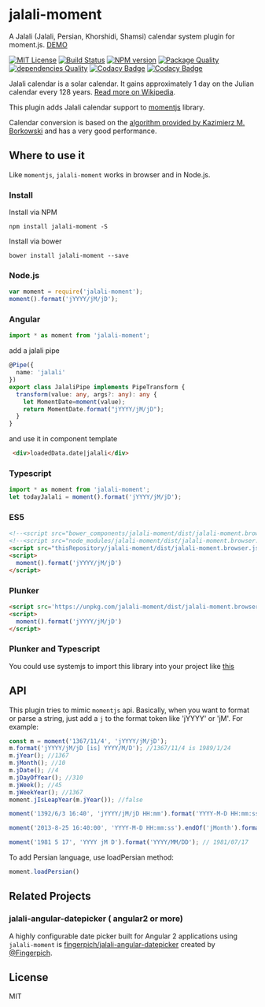 # jalali-moment

A Jalali (Jalali, Persian, Khorshidi, Shamsi) calendar system plugin for moment.js. [DEMO](https://fingerpich.github.io/jalali-moment)

[![MIT License][license-image]][license-url]
[![Build Status][travis-image]][travis-url]
[![NPM version][npm-version-image]][npm-url] 
[![Package Quality][packageQuality-image]][packageQuality-url]
[![dependencies Quality][dependencies-quality]][dependencies-quality-url]
[![Codacy Badge][codacy-quality]][codacy-quality-url]
[![Codacy Badge][codacy-coverage]][codacy-coverage-url]

Jalali calendar is a solar calendar. It gains approximately 1 day on the Julian calendar every 128 years. [Read more on Wikipedia](http://en.wikipedia.org/wiki/Jalali_calendar).

This plugin adds Jalali calendar support to [momentjs](http://momentjs.com) library.

Calendar conversion is based on the [algorithm provided by Kazimierz M. Borkowski](http://www.astro.uni.torun.pl/~kb/Papers/EMP/PersianC-EMP.htm) and has a very good performance.

## Where to use it

Like `momentjs`, `jalali-moment` works in browser and in Node.js.


### Install

Install via NPM
```shell
npm install jalali-moment -S
```

Install via bower
```shell
bower install jalali-moment --save
```

### Node.js

```js
var moment = require('jalali-moment');
moment().format('jYYYY/jM/jD');
```

### Angular

```ts
import * as moment from 'jalali-moment';
```
add a jalali pipe
```ts
@Pipe({
  name: 'jalali'
})
export class JalaliPipe implements PipeTransform {
  transform(value: any, args?: any): any {
    let MomentDate=moment(value);
    return MomentDate.format("jYYYY/jM/jD");
  }
}
```
and use it in component template
```HTML
 <div>loadedData.date|jalali</div>
```

### Typescript
```ts
import * as moment from 'jalali-moment';
let todayJalali = moment().format('jYYYY/jM/jD');
```

### ES5

```HTML
<!--<script src="bower_components/jalali-moment/dist/jalali-moment.browser.js"></script>-->
<!--<script src="node_modules/jalali-moment/dist/jalali-moment.browser.js"></script>-->
<script src="thisRepository/jalali-moment/dist/jalali-moment.browser.js"></script>
<script>
  moment().format('jYYYY/jM/jD')
</script>
```

### Plunker
```HTML
<script src='https://unpkg.com/jalali-moment/dist/jalali-moment.browser.js'></script>
<script>
  moment().format('jYYYY/jM/jD')
</script>
```

### Plunker and Typescript
You could use systemjs to import this library into your project like [this](https://embed.plnkr.co/Gggh1u/)

## API

This plugin tries to mimic `momentjs` api. Basically, when you want to format or parse a string, just add a `j` to the format token like 'jYYYY' or 'jM'. For example:

```js
const m = moment('1367/11/4', 'jYYYY/jM/jD');
m.format('jYYYY/jM/jD [is] YYYY/M/D'); //1367/11/4 is 1989/1/24
m.jYear(); //1367
m.jMonth(); //10
m.jDate(); //4
m.jDayOfYear(); //310
m.jWeek(); //45
m.jWeekYear(); //1367
moment.jIsLeapYear(m.jYear()); //false

moment('1392/6/3 16:40', 'jYYYY/jM/jD HH:mm').format('YYYY-M-D HH:mm:ss'); // 2013-8-25 16:40:00

moment('2013-8-25 16:40:00', 'YYYY-M-D HH:mm:ss').endOf('jMonth').format('jYYYY/jM/jD HH:mm:ss'); // 1392/6/31 23:59:59

moment('1981 5 17', 'YYYY jM D').format('YYYY/MM/DD'); // 1981/07/17
```

To add Persian language, use loadPersian method:

```js
moment.loadPersian()
```

## Related Projects

### jalali-angular-datepicker ( angular2 or more)

A highly configurable date picker built for Angular 2 applications using `jalali-moment` is [fingerpich/jalali-angular-datepicker](https://github.com/fingerpich/jalali-angular-datepicker) created by [@Fingerpich](https://github.com/fingerpich).

## License

MIT

[license-image]: http://img.shields.io/badge/license-MIT-blue.svg?style=flat
[license-url]: LICENSE

[npm-url]: https://npmjs.org/package/jalali-moment
[npm-version-image]: http://img.shields.io/npm/v/jalali-moment.svg?style=flat

[travis-url]: https://travis-ci.org/fingerpich/jalali-moment
[travis-image]: https://travis-ci.org/fingerpich/jalali-moment.png?branch=master

[packageQuality-image]: http://npm.packagequality.com/shield/jalali-moment.svg
[packageQuality-url]: http://packagequality.com/#?package=jalali-moment

[dependencies-quality]: https://david-dm.org/fingerpich/jalali-moment.svg
[dependencies-quality-url]: https://github.com/fingerpich/jalali-moment

[codacy-quality]:https://api.codacy.com/project/badge/Grade/1aa5b7aadfc24238bdf825d58cb2cba1
[codacy-quality-url]:https://www.codacy.com/app/zarei-bs/jalali-moment?utm_source=github.com&amp;utm_medium=referral&amp;utm_content=fingerpich/jalali-moment&amp;utm_campaign=Badge_Grade

[codacy-coverage]:https://api.codacy.com/project/badge/Coverage/1aa5b7aadfc24238bdf825d58cb2cba1
[codacy-coverage-url]:https://www.codacy.com/app/zarei-bs/jalali-moment?utm_source=github.com&utm_medium=referral&utm_content=fingerpich/jalali-moment&utm_campaign=Badge_Coverage